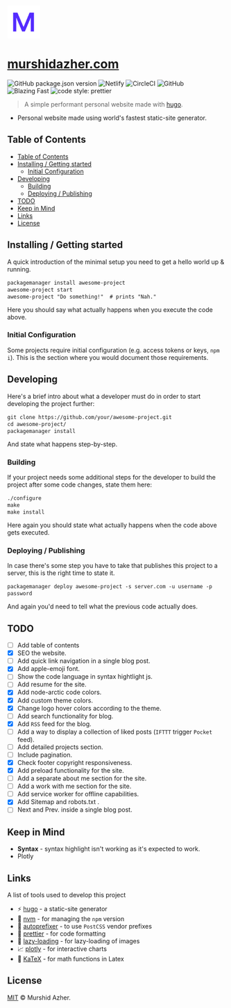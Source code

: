 <img src="https://raw.githubusercontent.com/murshidazher/murshid/master/themes/murshid-starter/static/img/favicon-lg.png" width="75px">

# [murshidazher.com](https://www.murshidazher.com)

![GitHub package.json version](https://img.shields.io/github/package-json/v/murshidazher/murshid?style=flat-square)
![Netlify](https://img.shields.io/netlify/5bb22eef-8559-4079-be63-e42c63f63770?logo=netlify&style=flat-square)
![CircleCI](https://img.shields.io/circleci/build/github/murshidazher/murshid?logo=circleci&style=flat-square)
![GitHub](https://img.shields.io/github/license/murshidazher/murshid?style=flat-square)
![Blazing Fast](https://img.shields.io/badge/speed-blazing%20%F0%9F%94%A5-brightgreen.svg?style=flat-square)
![code style: prettier](https://img.shields.io/badge/code_style-prettier-ff69b4.svg?style=flat-square)

> A simple performant personal website made with [hugo](https://gohugo.io/).

- Personal website made using world's fastest static-site generator.

## Table of Contents

- [Table of Contents](#table-of-contents)
- [Installing / Getting started](#installing--getting-started)
  - [Initial Configuration](#initial-configuration)
- [Developing](#developing)
  - [Building](#building)
  - [Deploying / Publishing](#deploying--publishing)
- [TODO](#todo)
- [Keep in Mind](#keep-in-mind)
- [Links](#links)
- [License](#license)

## Installing / Getting started

A quick introduction of the minimal setup you need to get a hello world up & running.

```shell
packagemanager install awesome-project
awesome-project start
awesome-project "Do something!"  # prints "Nah."
```

Here you should say what actually happens when you execute the code above.

### Initial Configuration

Some projects require initial configuration (e.g. access tokens or keys, `npm i`). This is the section where you would document those requirements.

## Developing

Here's a brief intro about what a developer must do in order to start developing the project further:

```shell
git clone https://github.com/your/awesome-project.git
cd awesome-project/
packagemanager install
```

And state what happens step-by-step.

### Building

If your project needs some additional steps for the developer to build the project after some code changes, state them here:

```shell
./configure
make
make install
```

Here again you should state what actually happens when the code above gets executed.

### Deploying / Publishing

In case there's some step you have to take that publishes this project to a server, this is the right time to state it.

```shell
packagemanager deploy awesome-project -s server.com -u username -p password
```

And again you'd need to tell what the previous code actually does.

## TODO

- [ ] Add table of contents
- [x] SEO the website.
- [ ] Add quick link navigation in a single blog post.
- [x] Add apple-emoji font.
- [ ] Show the code language in syntax hightlight js.
- [ ] Add resume for the site.
- [x] Add node-arctic code colors.
- [x] Add custom theme colors.
- [x] Change logo hover colors according to the theme.
- [ ] Add search functionality for blog.
- [x] Add `RSS` feed for the blog.
- [ ] Add a way to display a collection of liked posts (`IFTTT` trigger `Pocket` feed).
- [ ] Add detailed projects section.
- [ ] Include pagination.
- [x] Check footer copyright responsiveness.
- [x] Add preload functionality for the site.
- [ ] Add a separate about me section for the site.
- [ ] Add a work with me section for the site.
- [ ] Add service worker for offline capabilities.
- [x] Add Sitemap and robots.txt .
- [ ] Next and Prev. inside a single blog post.

## Keep in Mind

- **Syntax** - syntax highlight isn't working as it's expected to work.
- Plotly

## Links

A list of tools used to develop this project

- :zap: [hugo](https://gohugo.io/) - a static-site generator
- :athletic_shoe: [nvm](https://github.com/nvm-sh/nvm#installation-and-update) - for managing the `npm` version
- :baby_bottle: [autoprefixer](https://github.com/postcss/autoprefixer) - to use `PostCSS` vendor prefixes
- :burrito: [prettier](https://prettier.io/) - for code formatting
- :cactus: [lazy-loading](https://github.com/aFarkas/lazysizes) - for lazy-loading of images
- :chart_with_upwards_trend: [plotly](https://plotly.com/javascript/) - for interactive charts
- :dancer: [KaTeX](https://katex.org/docs/supported.html) - for math functions in Latex

## License

[MIT](https://github.com/murshidazher/murshid/blob/master/LICENSE) © Murshid Azher.
